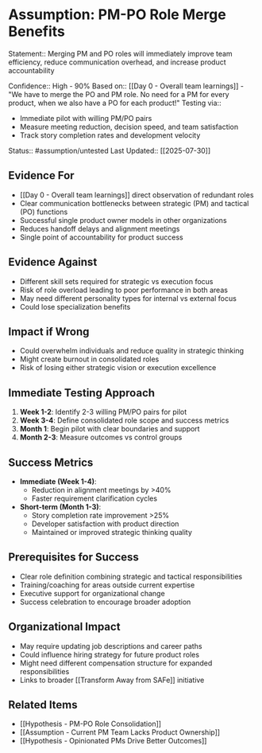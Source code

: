 # Assumption: PM-PO Role Merge Benefits

Statement:: Merging PM and PO roles will immediately improve team efficiency, reduce communication overhead, and increase product accountability

Confidence:: High - 90%
Based on:: [[Day 0 - Overall team learnings]] - "We have to merge the PO and PM role. No need for a PM for every product, when we also have a PO for each product!"
Testing via:: 
- Immediate pilot with willing PM/PO pairs
- Measure meeting reduction, decision speed, and team satisfaction
- Track story completion rates and development velocity

Status:: #assumption/untested
Last Updated:: [[2025-07-30]]

## Evidence For
- [[Day 0 - Overall team learnings]] direct observation of redundant roles
- Clear communication bottlenecks between strategic (PM) and tactical (PO) functions
- Successful single product owner models in other organizations
- Reduces handoff delays and alignment meetings
- Single point of accountability for product success

## Evidence Against
- Different skill sets required for strategic vs execution focus
- Risk of role overload leading to poor performance in both areas
- May need different personality types for internal vs external focus
- Could lose specialization benefits

## Impact if Wrong
- Could overwhelm individuals and reduce quality in strategic thinking
- Might create burnout in consolidated roles
- Risk of losing either strategic vision or execution excellence

## Immediate Testing Approach
1. **Week 1-2**: Identify 2-3 willing PM/PO pairs for pilot
2. **Week 3-4**: Define consolidated role scope and success metrics
3. **Month 1**: Begin pilot with clear boundaries and support
4. **Month 2-3**: Measure outcomes vs control groups

## Success Metrics
- **Immediate (Week 1-4)**: 
  - Reduction in alignment meetings by >40%
  - Faster requirement clarification cycles
- **Short-term (Month 1-3)**:
  - Story completion rate improvement >25%
  - Developer satisfaction with product direction
  - Maintained or improved strategic thinking quality

## Prerequisites for Success
- Clear role definition combining strategic and tactical responsibilities
- Training/coaching for areas outside current expertise
- Executive support for organizational change
- Success celebration to encourage broader adoption

## Organizational Impact
- May require updating job descriptions and career paths
- Could influence hiring strategy for future product roles
- Might need different compensation structure for expanded responsibilities
- Links to broader [[Transform Away from SAFe]] initiative

## Related Items
- [[Hypothesis - PM-PO Role Consolidation]]
- [[Assumption - Current PM Team Lacks Product Ownership]]
- [[Hypothesis - Opinionated PMs Drive Better Outcomes]]
